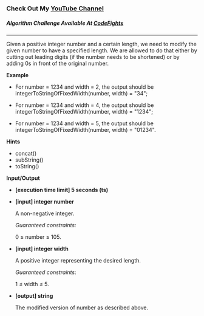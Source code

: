 ### Check Out My [YouTube Channel](https://www.YouTube.com/CodingTutorials360)

##### Algorithm Challenge Available At [CodeFights](https://codefights.com/arcade/code-arcade/well-of-integration/kvGfZZxGyjNbD7yxv)
---
Given a positive integer number and a certain length, we need to modify the given number to have a specified length. We are allowed to do that either by cutting out leading digits (if the number needs to be shortened) or by adding 0s in front of the original number.

**Example**

-   For number = 1234 and width = 2, the output should be
integerToStringOfFixedWidth(number, width) = "34";

-   For number = 1234 and width = 4, the output should be
integerToStringOfFixedWidth(number, width) = "1234";

-   For number = 1234 and width = 5, the output should be
integerToStringOfFixedWidth(number, width) = "01234".

**Hints**
-   concat()
-   subString()
-   toString()

**Input/Output**

-   **[execution time limit] 5 seconds (ts)**
-   **[input] integer number**

    A non-negative integer. 

    *Guaranteed constraints:*

    0 ≤ number ≤ 105.

-   **[input] integer width**

    A positive integer representing the desired length.

    *Guaranteed constraints*:

    1 ≤ width ≤ 5.

-   **[output] string** 

    The modified version of number as described above.